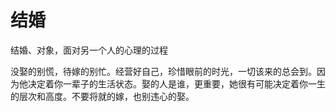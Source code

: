 # 结婚

结婚、对象，面对另一个人的心理的过程

没娶的别慌，待嫁的别忙。经营好自己，珍惜眼前的时光，一切该来的总会到。因为他决定着你一辈子的生活状态。娶的人是谁，更重要，她很有可能决定着你一生的层次和高度。不要将就的嫁，也别违心的娶。
